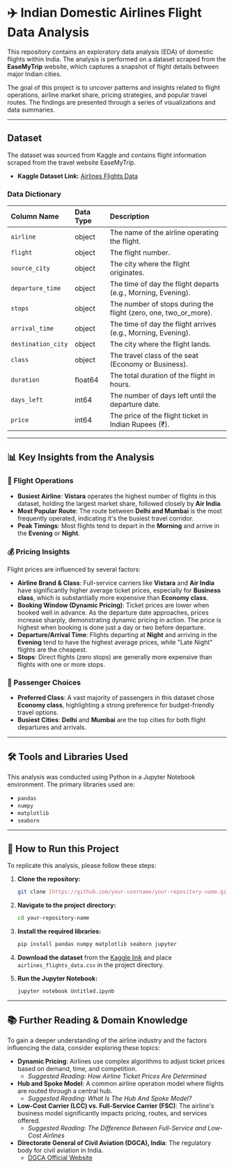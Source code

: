 # ✈️ Indian Domestic Airlines Flight Data Analysis

This repository contains an exploratory data analysis (EDA) of domestic flights within India. The analysis is performed on a dataset scraped from the **EaseMyTrip** website, which captures a snapshot of flight details between major Indian cities.

The goal of this project is to uncover patterns and insights related to flight operations, airline market share, pricing strategies, and popular travel routes. The findings are presented through a series of visualizations and data summaries.

---

## Dataset

The dataset was sourced from Kaggle and contains flight information scraped from the travel website EaseMyTrip.

* **Kaggle Dataset Link:** [Airlines Flights Data](https://www.kaggle.com/datasets/rohitgrewal/airlines-flights-data)

### Data Dictionary

| Column Name | Data Type | Description |
| :--- | :--- | :--- |
| `airline` | object | The name of the airline operating the flight. |
| `flight` | object | The flight number. |
| `source_city` | object | The city where the flight originates. |
| `departure_time` | object | The time of day the flight departs (e.g., Morning, Evening). |
| `stops` | object | The number of stops during the flight (zero, one, two_or_more). |
| `arrival_time` | object | The time of day the flight arrives (e.g., Morning, Evening). |
| `destination_city`| object | The city where the flight lands. |
| `class` | object | The travel class of the seat (Economy or Business). |
| `duration` | float64 | The total duration of the flight in hours. |
| `days_left` | int64 | The number of days left until the departure date. |
| `price` | int64 | The price of the flight ticket in Indian Rupees (₹). |

---

## 📊 Key Insights from the Analysis

### 🛫 Flight Operations
* **Busiest Airline**: **Vistara** operates the highest number of flights in this dataset, holding the largest market share, followed closely by **Air India**.
* **Most Popular Route**: The route between **Delhi and Mumbai** is the most frequently operated, indicating it's the busiest travel corridor.
* **Peak Timings**: Most flights tend to depart in the **Morning** and arrive in the **Evening** or **Night**.

### 💰 Pricing Insights
Flight prices are influenced by several factors:
* **Airline Brand & Class**: Full-service carriers like **Vistara** and **Air India** have significantly higher average ticket prices, especially for **Business class**, which is substantially more expensive than **Economy class**.
* **Booking Window (Dynamic Pricing)**: Ticket prices are lower when booked well in advance. As the departure date approaches, prices increase sharply, demonstrating dynamic pricing in action. The price is highest when booking is done just a day or two before departure.
* **Departure/Arrival Time**: Flights departing at **Night** and arriving in the **Evening** tend to have the highest average prices, while "Late Night" flights are the cheapest.
* **Stops**: Direct flights (zero stops) are generally more expensive than flights with one or more stops.

### 👥 Passenger Choices
* **Preferred Class**: A vast majority of passengers in this dataset chose **Economy class**, highlighting a strong preference for budget-friendly travel options.
* **Busiest Cities**: **Delhi** and **Mumbai** are the top cities for both flight departures and arrivals.

---

## 🛠️ Tools and Libraries Used

This analysis was conducted using Python in a Jupyter Notebook environment. The primary libraries used are:
* `pandas`
* `numpy`
* `matplotlib`
* `seaborn`

---

## 🚀 How to Run this Project

To replicate this analysis, please follow these steps:

1.  **Clone the repository:**
    ```bash
    git clone [https://github.com/your-username/your-repository-name.git](https://github.com/your-username/your-repository-name.git)
    ```
2.  **Navigate to the project directory:**
    ```bash
    cd your-repository-name
    ```
3.  **Install the required libraries:**
    ```bash
    pip install pandas numpy matplotlib seaborn jupyter
    ```
4.  **Download the dataset** from the [Kaggle link](https://www.kaggle.com/datasets/rohitgrewal/airlines-flights-data) and place `airlines_flights_data.csv` in the project directory.

5.  **Run the Jupyter Notebook:**
    ```bash
    jupyter notebook Untitled.ipynb
    ```

---

## 📚 Further Reading & Domain Knowledge

To gain a deeper understanding of the airline industry and the factors influencing the data, consider exploring these topics:

* **Dynamic Pricing**: Airlines use complex algorithms to adjust ticket prices based on demand, time, and competition.
    * *Suggested Reading: How Airline Ticket Prices Are Determined*
* **Hub and Spoke Model**: A common airline operation model where flights are routed through a central hub.
    * *Suggested Reading: What Is The Hub And Spoke Model?*
* **Low-Cost Carrier (LCC) vs. Full-Service Carrier (FSC)**: The airline's business model significantly impacts pricing, routes, and services offered.
    * *Suggested Reading: The Difference Between Full-Service and Low-Cost Airlines*
* **Directorate General of Civil Aviation (DGCA), India**: The regulatory body for civil aviation in India.
    * [DGCA Official Website](https://dgca.gov.in)